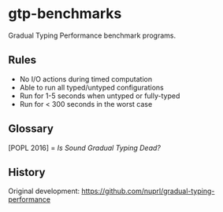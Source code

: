 gtp-benchmarks
===

Gradual Typing Performance benchmark programs.


Rules
---

- No I/O actions during timed computation
- Able to run all typed/untyped configurations
- Run for 1-5 seconds when untyped or fully-typed
- Run for < 300 seconds in the worst case


Glossary
---

[POPL 2016] = _Is Sound Gradual Typing Dead?_


History
---

Original development: <https://github.com/nuprl/gradual-typing-performance>
